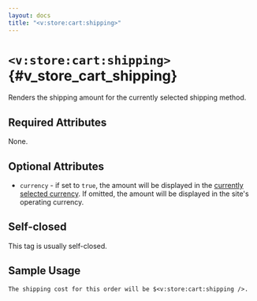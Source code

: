```yaml
---
layout: docs
title: "<v:store:cart:shipping>"
---
```


# `<v:store:cart:shipping>`{#v_store_cart_shipping}

Renders the shipping amount for the currently selected shipping method.

## Required Attributes

None.

## Optional Attributes

-   `currency` - if set to `true`, the amount will be displayed in the
    [currently selected currency](#v_store_currency_select). If omitted,
    the amount will be displayed in the site's operating currency.

## Self-closed

This tag is usually self-closed.

## Sample Usage

    The shipping cost for this order will be $<v:store:cart:shipping />.
